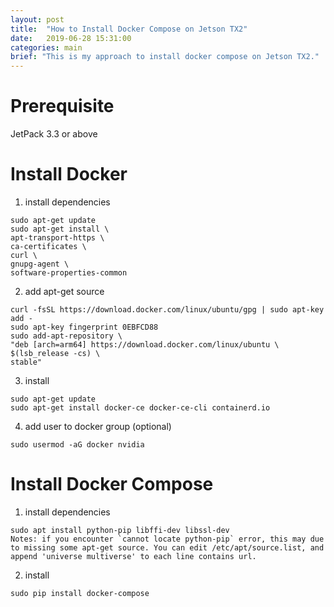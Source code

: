 ```yaml
---
layout: post
title:  "How to Install Docker Compose on Jetson TX2"
date:   2019-06-28 15:31:00
categories: main
brief: "This is my approach to install docker compose on Jetson TX2."
---
```


# Prerequisite
JetPack 3.3 or above
    
# Install Docker
1. install dependencies
```shell
sudo apt-get update
sudo apt-get install \
apt-transport-https \
ca-certificates \
curl \
gnupg-agent \
software-properties-common
```
2. add apt-get source
```shell
curl -fsSL https://download.docker.com/linux/ubuntu/gpg | sudo apt-key add -
sudo apt-key fingerprint 0EBFCD88
sudo add-apt-repository \
"deb [arch=arm64] https://download.docker.com/linux/ubuntu \
$(lsb_release -cs) \
stable"
```
3. install
```shell
sudo apt-get update
sudo apt-get install docker-ce docker-ce-cli containerd.io
```
4. add user to docker group (optional)
```
sudo usermod -aG docker nvidia
```
    
# Install Docker Compose
1. install dependencies
```shell
sudo apt install python-pip libffi-dev libssl-dev
Notes: if you encounter `cannot locate python-pip` error, this may due to missing some apt-get source. You can edit /etc/apt/source.list, and append 'universe multiverse' to each line contains url.

```
2. install
```shell
sudo pip install docker-compose
```

